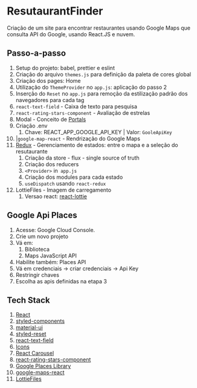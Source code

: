 # ResutaurantFinder

Criação de um site para encontrar restaurantes usando Google Maps que consulta API do Google, usando React.JS e nuvem.

## Passo-a-passo
1. Setup do projeto: babel, prettier e eslint
1. Criação do arquivo `themes.js` para definição da paleta de cores global
1. Criação dos pages: Home
1. Utilização do `ThemeProvider` no `app.js`: aplicação do passo 2
1. Inserção do `Reset` no `app.js` para remoção da estilização padrão dos navegadores para cada tag
1. `react-text-field` - Caixa de texto para pesquisa
1. `react-rating-stars-component` - Avaliação de estrelas
1. Modal - Conceito de [Portals](https://reactjs.org/docs/portals.html)
1. Criação .env 
   1. Chave: REACT_APP_GOOGLE_API_KEY | Valor: `GooleApiKey`
1. |`google-map-react` - Rendrização do Google Maps
1. [Redux](https://redux.js.org/) - Gerenciamento de estados: entre o mapa e a seleção do resutaurante
   1. Criação da store - flux - single source of truth
   1. Criação dos reducers
   1. `<Provider>` in` app.js`
   1. Criação dos modules para cada estado
   1. `useDispatch` usando `react-redux`
1. LottieFiles - Imagem de carregamento
   1. Versao react: [react-lottie](https://github.com/chenqingspring/react-lottie)

## Google Api Places

1. Acesse: Google Cloud Console.  
1. Crie um novo projeto
1. Vá em:
   1. Biblioteca
   1. Maps JavaScript API
1. Habilite também: Places API
1. Vá em credenciais -> criar credenciais -> Api Key
1. Restringir chaves
1. Escolha as apis definidas na etapa 3


## Tech Stack
1. [React](https://reactjs.org/)
1. [styled-components](https://styled-components.com/)
1. [material-ui](https://material-ui.com/pt/)
1. [styled-reset](https://www.npmjs.com/package/styled-reset)
1. [react-text-field](https://github.com/material-components/material-components-web-react/tree/master/packages/text-field)
1. [Icons](https://fonts.google.com/icons)
1. [React Carousel](https://react-slick.neostack.com/)
1. [react-rating-stars-component](https://github.com/ertanhasani/react-stars#readme)
1. [Google Places Library](https://developers.google.com/maps/documentation/javascript/places#add-places-api-to-the-api-keys-api-restrictions-list)
1. [google-maps-react](https://github.com/google-map-react/google-map-react)
2. [LottieFiles](https://lottiefiles.com/)